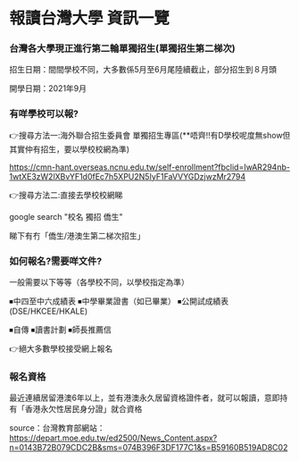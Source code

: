 # 報讀台灣大學 資訊一覽

### 台灣各大學現正進行第二輪單獨招生(單獨招生第二梯次)

招生日期：間間學校不同，大多數係5月至6月尾陸續截止，部分招生到８月頭

開學日期：2021年9月

### 有咩學校可以報?

👉搜尋方法一:海外聯合招生委員會 單獨招生專區(**唔齊!!有D學校呢度無show但其實仲有招生，要以學校校網為準)

https://cmn-hant.overseas.ncnu.edu.tw/self-enrollment?fbclid=IwAR294nb-1wtXE3zW2lXBvYF1d0fEc7h5XPU2N5IyF1FaVVYGDzjwzMr2794

👉搜尋方法二:直接去學校校網睇

google search "校名 獨招 僑生"

睇下有冇「僑生/港澳生第二梯次招生」

### 如何報名?需要咩文件?

一般需要以下等等（各學校不同，以學校指定為準）

⏹中四至中六成績表 ⏹中學畢業證書（如已畢業）  ⏹公開試成績表(DSE/HKCEE/HKALE)

⏹自傳  ⏹讀書計劃  ⏹師長推薦信

👉絕大多數學校接受網上報名

### 報名資格

最近連續居留港澳6年以上，並有港澳永久居留資格證件者，就可以報讀，意即持有「香港永欠性居民身分證」就合資格

source：台灣教育部網站：https://depart.moe.edu.tw/ed2500/News_Content.aspx?n=0143B72B079CDC2B&sms=074B396F3DF177C1&s=B59160B519AD8C02


